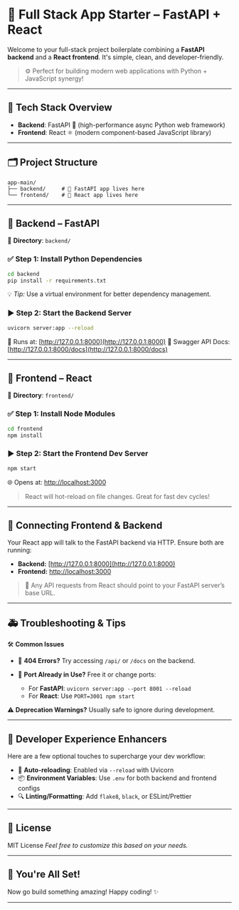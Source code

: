 # 🚀 Full Stack App Starter – FastAPI + React

Welcome to your full-stack project boilerplate combining a **FastAPI backend** and a **React frontend**. It's simple, clean, and developer-friendly.

> ⚙️ Perfect for building modern web applications with Python + JavaScript synergy!

---

## 🧠 Tech Stack Overview

* **Backend**: FastAPI 🐍 (high-performance async Python web framework)
* **Frontend**: React ⚛️ (modern component-based JavaScript library)

---

## 🗂️ Project Structure

```
app-main/
├── backend/     # 🚀 FastAPI app lives here
└── frontend/    # 🎨 React app lives here
```

---

## 🔧 Backend – FastAPI

📁 **Directory**: `backend/`

### ✅ Step 1: Install Python Dependencies

```bash
cd backend
pip install -r requirements.txt
```

💡 *Tip:* Use a virtual environment for better dependency management.

### ▶️ Step 2: Start the Backend Server

```bash
uvicorn server:app --reload
```

📍 Runs at: [http://127.0.0.1:8000](http://127.0.0.1:8000)
📘 Swagger API Docs: [http://127.0.0.1:8000/docs](http://127.0.0.1:8000/docs)

---

## 🎨 Frontend – React

📁 **Directory**: `frontend/`

### ✅ Step 1: Install Node Modules

```bash
cd frontend
npm install
```

### ▶️ Step 2: Start the Frontend Dev Server

```bash
npm start
```

🌐 Opens at: [http://localhost:3000](http://localhost:3000)

> React will hot-reload on file changes. Great for fast dev cycles!

---

## 🔗 Connecting Frontend & Backend

Your React app will talk to the FastAPI backend via HTTP. Ensure both are running:

* **Backend:** [http://127.0.0.1:8000](http://127.0.0.1:8000)
* **Frontend:** [http://localhost:3000](http://localhost:3000)

> 💬 Any API requests from React should point to your FastAPI server’s base URL.

---

## 🚑 Troubleshooting & Tips

🛠️ **Common Issues**

* 🔄 **404 Errors?** Try accessing `/api/` or `/docs` on the backend.
* 🛑 **Port Already in Use?** Free it or change ports:

  * For **FastAPI**: `uvicorn server:app --port 8001 --reload`
  * For **React**: Use `PORT=3001 npm start`

⚠️ **Deprecation Warnings?** Usually safe to ignore during development.

---

## 🌟 Developer Experience Enhancers

Here are a few optional touches to supercharge your dev workflow:

* 🔄 **Auto-reloading**: Enabled via `--reload` with Uvicorn
* 📦 **Environment Variables**: Use `.env` for both backend and frontend configs
* 🔍 **Linting/Formatting**: Add `flake8`, `black`, or ESLint/Prettier

---

## 📜 License

MIT License
*Feel free to customize this based on your needs.*

---

## 🎉 You're All Set!

Now go build something amazing!
Happy coding! ✨

---
